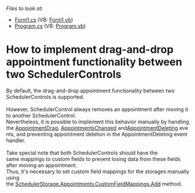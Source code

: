 <!-- default file list -->
*Files to look at*:

* [Form1.cs](./CS/S173638/Form1.cs) (VB: [Form1.vb](./VB/S173638/Form1.vb))
* [Program.cs](./CS/S173638/Program.cs) (VB: [Program.vb](./VB/S173638/Program.vb))
<!-- default file list end -->
# How to implement drag-and-drop appointment functionality between two SchedulerControls 


<p>By default, the drag-and-drop appointment functionality between two SchedulerControls is supported.<br /><br />However, SchedulerControl always removes an appointment after moving it to another SchedulerControl. <br />Nevertheless, it is possible to implement this behavior manually by handling the <a href="http://documentation.devexpress.com/#WindowsForms/DevExpressXtraSchedulerSchedulerControl_AppointmentDragtopic">AppointmentDrag</a>, <a href="http://documentation.devexpress.com/#CoreLibraries/DevExpressXtraSchedulerSchedulerStorageBase_AppointmentsChangedtopic">AppointmentsChanged</a> and<a href="http://documentation.devexpress.com/#CoreLibraries/DevExpressXtraSchedulerSchedulerStorageBase_AppointmentDeletingtopic">AppointmentDeleting</a> events, and preventing appointment deletion in the AppointmentDeleting event handler.<br /><br />Take special note that both SchedulerControls should have the same mappings to custom fields to prevent losing data from these fields after moving an appointment.<br />Thus, it's necessary to set custom field mappings for the storages manually using the <a href="https://documentation.devexpress.com/#CoreLibraries/DevExpressXtraSchedulerAppointmentCustomFieldMappingCollection_Addtopic2601">SchedulerStorage.Appointments.CustomFieldMappings.Add</a> method.</p>

<br/>


